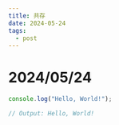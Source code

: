```yaml
---
title: 共存
date: 2024-05-24
tags:
  - post
---
```


# 2024/05/24

```javascript
console.log("Hello, World!");

// Output: Hello, World!
```
